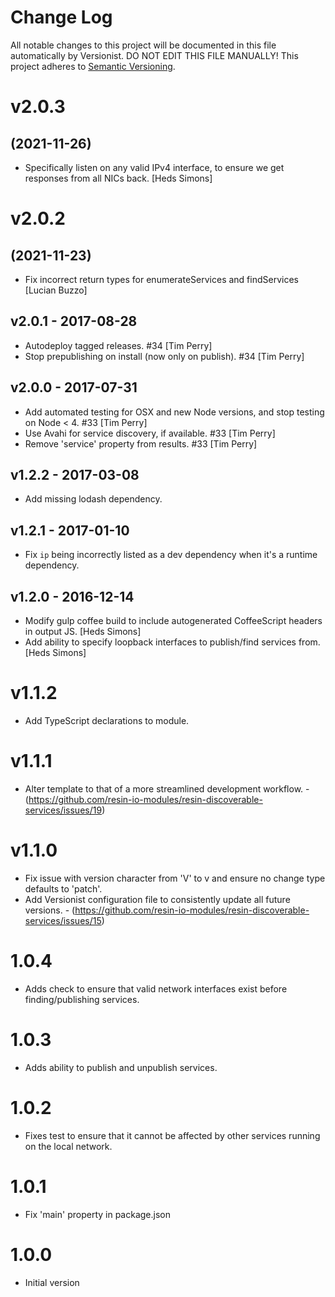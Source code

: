# Change Log

All notable changes to this project will be documented in this file
automatically by Versionist. DO NOT EDIT THIS FILE MANUALLY!
This project adheres to [Semantic Versioning](http://semver.org/).

# v2.0.3
## (2021-11-26)

* Specifically listen on any valid IPv4 interface, to ensure we get responses from all NICs back. [Heds Simons]

# v2.0.2
## (2021-11-23)

* Fix incorrect return types for enumerateServices and findServices [Lucian Buzzo]

## v2.0.1 - 2017-08-28

* Autodeploy tagged releases. #34 [Tim Perry]
* Stop prepublishing on install (now only on publish). #34 [Tim Perry]

## v2.0.0 - 2017-07-31

* Add automated testing for OSX and new Node versions, and stop testing on Node < 4. #33 [Tim Perry]
* Use Avahi for service discovery, if available. #33 [Tim Perry]
* Remove 'service' property from results. #33 [Tim Perry]

## v1.2.2 - 2017-03-08

* Add missing lodash dependency.

## v1.2.1 - 2017-01-10

* Fix `ip` being incorrectly listed as a dev dependency when it's a runtime dependency.

## v1.2.0 - 2016-12-14

* Modify gulp coffee build to include autogenerated CoffeeScript headers in output JS. [Heds Simons]
* Add ability to specify loopback interfaces to publish/find services from. [Heds Simons]

# v1.1.2

* Add TypeScript declarations to module.

# v1.1.1

* Alter template to that of a more streamlined development workflow. - (https://github.com/resin-io-modules/resin-discoverable-services/issues/19)

# v1.1.0

* Fix issue with version character from 'V' to v and ensure no change type defaults to 'patch'.
* Add Versionist configuration file to consistently update all future versions. - (https://github.com/resin-io-modules/resin-discoverable-services/issues/15)

# 1.0.4

* Adds check to ensure that valid network interfaces exist before finding/publishing services.

# 1.0.3

* Adds ability to publish and unpublish services.

# 1.0.2

* Fixes test to ensure that it cannot be affected by other services running on the local network.

# 1.0.1

* Fix 'main' property in package.json

# 1.0.0

* Initial version
